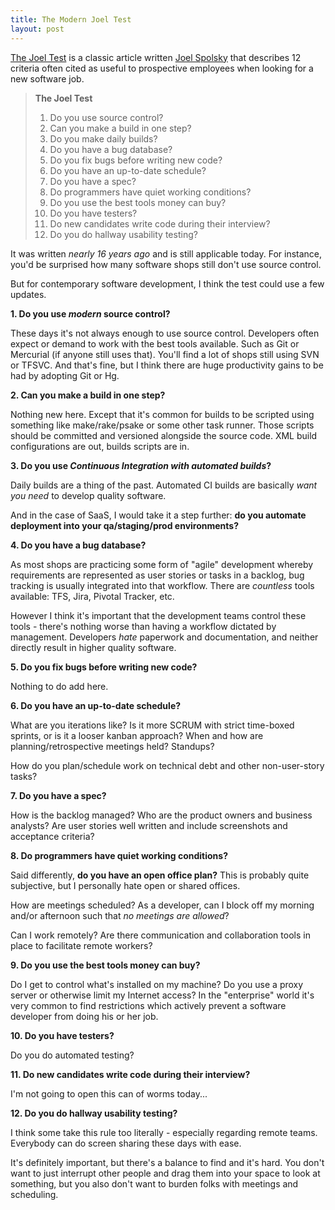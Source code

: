 ```yaml
---
title: The Modern Joel Test 
layout: post
---
```


[The Joel Test](http://www.joelonsoftware.com/articles/fog0000000043.html) is a classic article written [Joel Spolsky](http://www.joelonsoftware.com/) that describes 12 criteria often cited as useful to prospective employees when looking for a new software job.

> **The Joel Test**
> 
> 1. Do you use source control?
> 2. Can you make a build in one step?
> 3. Do you make daily builds?
> 4. Do you have a bug database?
> 5. Do you fix bugs before writing new code?
> 6. Do you have an up-to-date schedule?
> 7. Do you have a spec?
> 8. Do programmers have quiet working conditions?
> 9. Do you use the best tools money can buy?
> 10. Do you have testers?
> 11. Do new candidates write code during their interview?
> 12. Do you do hallway usability testing?

It was written *nearly 16 years ago* and is still applicable today. For instance, you'd be surprised how many software shops still don't use source control.

But for contemporary software development, I think the test could use a few updates.

**1. Do you use *modern* source control?**

These days it's not always enough to use source control. Developers often expect or demand to work with the best tools available. Such as Git or Mercurial (if anyone still uses that). You'll find a lot of shops still using SVN or TFSVC. And that's fine, but I think there are huge productivity gains to be had by adopting Git or Hg.

**2. Can you make a build in one step?**

Nothing new here. Except that it's common for builds to be scripted using something like make/rake/psake or some other task runner. Those scripts should be committed and versioned alongside the source code. XML build configurations are out, builds scripts are in.

**3. Do you use *Continuous Integration with automated builds*?**

Daily builds are a thing of the past. Automated CI builds are basically *want you need* to develop quality software.

And in the case of SaaS, I would take it a step further: **do you automate deployment into your qa/staging/prod environments?**

**4. Do you have a bug database?**

As most shops are practicing some form of "agile" development whereby requirements are represented as user stories or tasks in a backlog, bug tracking is usually integrated into that workflow. There are *countless* tools available: TFS, Jira, Pivotal Tracker, etc.

However I think it's important that the development teams control these tools - there's nothing worse than having a workflow dictated by management. Developers *hate* paperwork and documentation, and neither directly result in higher quality software.

**5. Do you fix bugs before writing new code?**

Nothing to do add here.

**6. Do you have an up-to-date schedule?**

What are you iterations like? Is it more SCRUM with strict time-boxed sprints, or is it a looser kanban approach? When and how are planning/retrospective meetings held? Standups?

How do you plan/schedule work on technical debt and other non-user-story tasks?

**7. Do you have a spec?**

How is the backlog managed? Who are the product owners and business analysts? Are user stories well written and include screenshots and acceptance criteria?

**8. Do programmers have quiet working conditions?**

Said differently, **do you have an open office plan?** This is probably quite subjective, but I personally hate open or shared offices.

How are meetings scheduled? As a developer, can I block off my morning and/or afternoon such that *no meetings are allowed*?

Can I work remotely? Are there communication and collaboration tools in place to facilitate remote workers?

**9. Do you use the best tools money can buy?**

Do I get to control what's installed on my machine? Do you use a proxy server or otherwise limit my Internet access? In the "enterprise" world it's very common to find restrictions which actively prevent a software developer from doing his or her job.

**10. Do you have testers?**

Do you do automated testing?

**11. Do new candidates write code during their interview?**

I'm not going to open this can of worms today...

**12. Do you do hallway usability testing?**

I think some take this rule too literally - especially regarding remote teams. Everybody can do screen sharing these days with ease.

It's definitely important, but there's a balance to find and it's hard. You don't want to just interrupt other people and drag them into your space to look at something, but you also don't want to burden folks with meetings and scheduling.